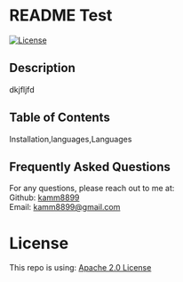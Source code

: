 # README Test
  [![License](https://img.shields.io/badge/License-Apache%202.0-blue.svg)](https://opensource.org/licenses/Apache-2.0)
  ## Description
  dkjfljfd
  ## Table of Contents
  Installation,languages,Languages
  ## Frequently Asked Questions
  For any questions, please reach out to me at:<br/>
  Github: [kamm8899](https://github.com/kamm8899/README-Generator) <br/>
  Email: [kamm8899@gmail.com](mailto:kamm8899@gmail.com)
  # License 
  This repo is using: [Apache 2.0 License](https://opensource.org/licenses/Apache-2.0)
